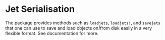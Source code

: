 # Jet Serialisation

The package provides methods such as `loadjets`, `loadjets!`, and `savejets`
that one can use to save and load objects on/from disk easily in a very flexible
format. See documentation for more.
